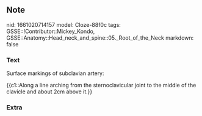 ## Note
nid: 1661020714157
model: Cloze-88f0c
tags: GSSE::!Contributor::Mickey_Kondo, GSSE::Anatomy::Head_neck_and_spine::05._Root_of_the_Neck
markdown: false

### Text
Surface markings of subclavian artery:
<div>
  {{c1::Along a line arching from the sternoclavicular joint to the
  middle of the clavicle and about 2cm above it.}}
</div>

### Extra


